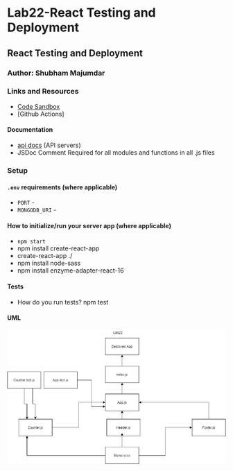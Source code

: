 # Lab22-React Testing and Deployment

## React Testing and Deployment

### Author: Shubham Majumdar

### Links and Resources
* [Code Sandbox](https://codesandbox.io/s/component-based-ui-vpxpm)
* [Github Actions]

#### Documentation
* [api docs](http://xyz.com/api-docs) (API servers)
* JSDoc Comment Required for all modules and functions in all .js files

### Setup
#### `.env` requirements (where applicable)
* `PORT` -
* `MONGODB_URI` -

#### How to initialize/run your server app (where applicable)
* `npm start`
* npm install create-react-app
* create-react-app ./
* npm install node-sass
* npm install enzyme-adapter-react-16
  
#### Tests
* How do you run tests?
npm test

#### UML
![UML Diagram](Whiteboard.png)

